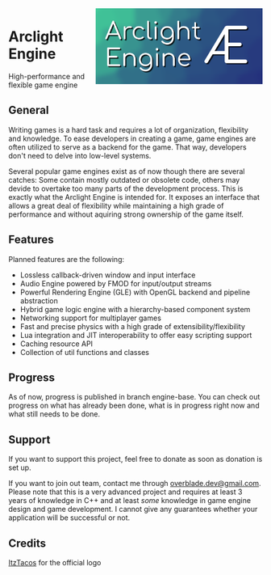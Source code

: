 <img src="assets/logo.png" height="150" align="right">

# Arclight Engine
High-performance and flexible game engine

## General
Writing games is a hard task and requires a lot of organization, flexibility and knowledge.
To ease developers in creating a game, game engines are often utilized to serve as a backend for the game.
That way, developers don't need to delve into low-level systems.

Several popular game engines exist as of now though there are several catches: Some contain mostly outdated or obsolete code, others may devide to overtake too many parts of the development process.
This is exactly what the Arclight Engine is intended for. It exposes an interface that allows a great deal of flexibility while maintaining a high grade of performance and without aquiring strong ownership of the game itself.

## Features
Planned features are the following:
- Lossless callback-driven window and input interface
- Audio Engine powered by FMOD for input/output streams
- Powerful Rendering Engine (GLE) with OpenGL backend and pipeline abstraction
- Hybrid game logic engine with a hierarchy-based component system
- Networking support for multiplayer games
- Fast and precise physics with a high grade of extensibility/flexibility
- Lua integration and JIT interoperability to offer easy scripting support
- Caching resource API
- Collection of util functions and classes

## Progress
As of now, progress is published in branch engine-base. 
You can check out progress on what has already been done, what is in progress right now and what still needs to be done.

## Support
If you want to support this project, feel free to donate as soon as donation is set up.

If you want to join out team, contact me through overblade.dev@gmail.com. Please note that this is a very advanced project and requires at least 3 years of knowledge in C++ and at least *some* knowledge in game engine design and game development. I cannot give any guarantees whether your application will be successful or not.

## Credits
[ItzTacos](https://github.com/ItzTacosOfficial) for the official logo
